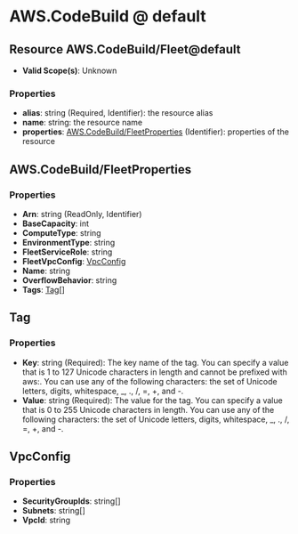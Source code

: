 # AWS.CodeBuild @ default

## Resource AWS.CodeBuild/Fleet@default
* **Valid Scope(s)**: Unknown
### Properties
* **alias**: string (Required, Identifier): the resource alias
* **name**: string: the resource name
* **properties**: [AWS.CodeBuild/FleetProperties](#awscodebuildfleetproperties) (Identifier): properties of the resource

## AWS.CodeBuild/FleetProperties
### Properties
* **Arn**: string (ReadOnly, Identifier)
* **BaseCapacity**: int
* **ComputeType**: string
* **EnvironmentType**: string
* **FleetServiceRole**: string
* **FleetVpcConfig**: [VpcConfig](#vpcconfig)
* **Name**: string
* **OverflowBehavior**: string
* **Tags**: [Tag](#tag)[]

## Tag
### Properties
* **Key**: string (Required): The key name of the tag. You can specify a value that is 1 to 127 Unicode characters in length and cannot be prefixed with aws:. You can use any of the following characters: the set of Unicode letters, digits, whitespace, _, ., /, =, +, and -. 
* **Value**: string (Required): The value for the tag. You can specify a value that is 0 to 255 Unicode characters in length. You can use any of the following characters: the set of Unicode letters, digits, whitespace, _, ., /, =, +, and -. 

## VpcConfig
### Properties
* **SecurityGroupIds**: string[]
* **Subnets**: string[]
* **VpcId**: string

